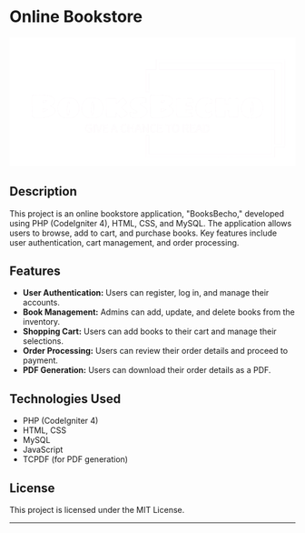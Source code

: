 # Online Bookstore

![BooksBecho Logo](logo.png)

## Description

This project is an online bookstore application, "BooksBecho," developed using PHP (CodeIgniter 4), HTML, CSS, and MySQL. The application allows users to browse, add to cart, and purchase books. Key features include user authentication, cart management, and order processing.

## Features

- **User Authentication:** Users can register, log in, and manage their accounts.
- **Book Management:** Admins can add, update, and delete books from the inventory.
- **Shopping Cart:** Users can add books to their cart and manage their selections.
- **Order Processing:** Users can review their order details and proceed to payment.
- **PDF Generation:** Users can download their order details as a PDF.

## Technologies Used

- PHP (CodeIgniter 4)
- HTML, CSS
- MySQL
- JavaScript
- TCPDF (for PDF generation)

## License

This project is licensed under the MIT License.

---
